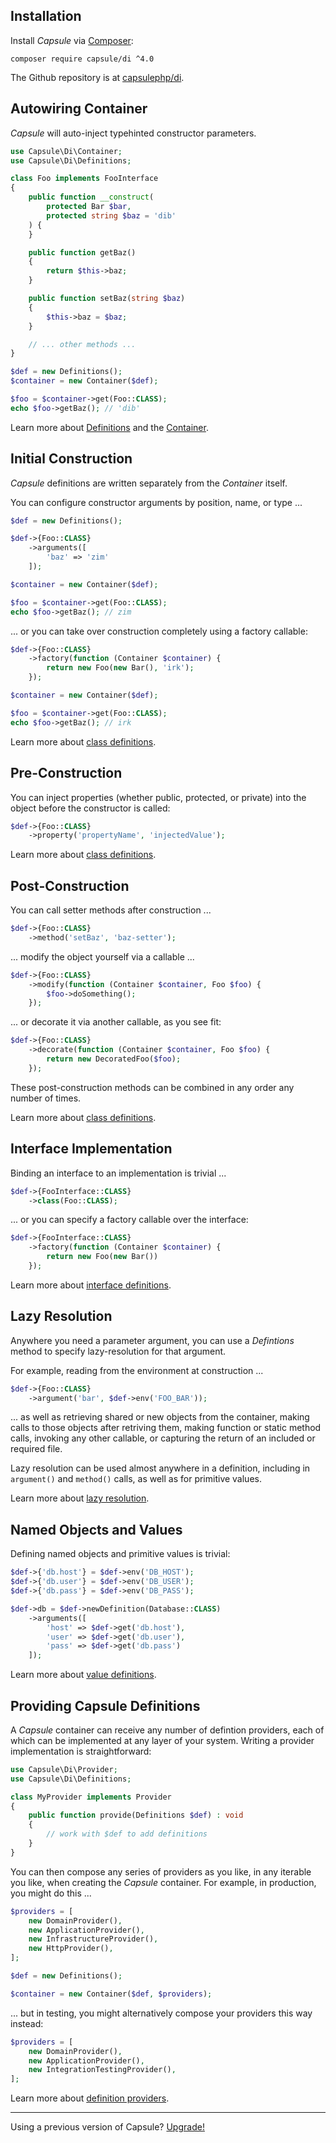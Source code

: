 ## Installation

Install _Capsule_ via [Composer](https://getcomposer.org):

```
composer require capsule/di ^4.0
```

The Github repository is at [capsulephp/di](https://github.com/capsulephp/di).

## Autowiring Container

_Capsule_ will auto-inject typehinted constructor parameters.

```php
use Capsule\Di\Container;
use Capsule\Di\Definitions;

class Foo implements FooInterface
{
    public function __construct(
        protected Bar $bar,
        protected string $baz = 'dib'
    ) {
    }

    public function getBaz()
    {
        return $this->baz;
    }

    public function setBaz(string $baz)
    {
        $this->baz = $baz;
    }

    // ... other methods ...
}

$def = new Definitions();
$container = new Container($def);

$foo = $container->get(Foo::CLASS);
echo $foo->getBaz(); // 'dib'
```

Learn more about [Definitions](/4.x/definitions/overview.html)
and the [Container](/4.x/container.html).

## Initial Construction

_Capsule_ definitions are written separately from the _Container_ itself.

You can configure constructor arguments by position, name, or type ...

```php
$def = new Definitions();

$def->{Foo::CLASS}
    ->arguments([
        'baz' => 'zim'
    ]);

$container = new Container($def);

$foo = $container->get(Foo::CLASS);
echo $foo->getBaz(); // zim
```

... or you can take over construction completely using a factory callable:

```php
$def->{Foo::CLASS}
    ->factory(function (Container $container) {
        return new Foo(new Bar(), 'irk');
    });

$container = new Container($def);

$foo = $container->get(Foo::CLASS);
echo $foo->getBaz(); // irk
```

Learn more about [class definitions](/4.x/definitions/classes.html).

## Pre-Construction

You can inject properties (whether public, protected, or private) into the object before the constructor is called:

```php
$def->{Foo::CLASS}
    ->property('propertyName', 'injectedValue');
```

Learn more about [class definitions](/4.x/definitions/classes.html).

## Post-Construction

You can call setter methods after construction ...

```php
$def->{Foo::CLASS}
    ->method('setBaz', 'baz-setter');
```

... modify the object yourself via a callable ...

```php
$def->{Foo::CLASS}
    ->modify(function (Container $container, Foo $foo) {
        $foo->doSomething();
    });
```

... or decorate it via another callable, as you see fit:

```php
$def->{Foo::CLASS}
    ->decorate(function (Container $container, Foo $foo) {
        return new DecoratedFoo($foo);
    });
```

These post-construction methods can be combined in any order any number of
times.

Learn more about [class definitions](/4.x/definitions/classes.html).

## Interface Implementation

Binding an interface to an implementation is trivial ...

```php
$def->{FooInterface::CLASS}
    ->class(Foo::CLASS);
```

... or you can specify a factory callable over the interface:

```php
$def->{FooInterface::CLASS}
    ->factory(function (Container $container) {
        return new Foo(new Bar())
    });
```

Learn more about [interface definitions](/4.x/definitions/interfaces.html).


## Lazy Resolution

Anywhere you need a parameter argument, you can use a _Defintions_ method to
specify lazy-resolution for that argument.

For example, reading from the environment at construction ...

```php
$def->{Foo::CLASS}
    ->argument('bar', $def->env('FOO_BAR'));
```

... as well as retrieving shared or new objects from the container, making
calls to those objects after retriving them, making function or static method
calls, invoking any other callable, or capturing the return of an included or required file.

Lazy resolution can be used almost anywhere in a definition, including in
`argument()` and  `method()` calls, as well as for primitive values.

Learn more about [lazy resolution](/4.x/lazy.html).

## Named Objects and Values

Defining named objects and primitive values is trivial:

```php
$def->{'db.host'} = $def->env('DB_HOST');
$def->{'db.user'} = $def->env('DB_USER');
$def->{'db.pass'} = $def->env('DB_PASS');

$def->db = $def->newDefinition(Database::CLASS)
    ->arguments([
        'host' => $def->get('db.host'),
        'user' => $def->get('db.user'),
        'pass' => $def->get('db.pass')
    ]);
```

Learn more about [value definitions](/4.x/definitions/values.html).

## Providing Capsule Definitions

A _Capsule_ container can receive any number of defintion providers, each of
which can be implemented at any layer of your system. Writing a provider
implementation is straightforward:

```php
use Capsule\Di\Provider;
use Capsule\Di\Definitions;

class MyProvider implements Provider
{
    public function provide(Definitions $def) : void
    {
        // work with $def to add definitions
    }
}
```

You can then compose any series of providers as you like, in any iterable you
like, when creating the _Capsule_ container. For example, in production, you
might do this ...

```php
$providers = [
    new DomainProvider(),
    new ApplicationProvider(),
    new InfrastructureProvider(),
    new HttpProvider(),
];

$def = new Definitions();

$container = new Container($def, $providers);
```

... but in testing, you might alternatively compose your providers this way instead:

```php
$providers = [
    new DomainProvider(),
    new ApplicationProvider(),
    new IntegrationTestingProvider(),
];
```

Learn more about [definition providers](/4.x/providers.html).

* * *

Using a previous version of Capsule? [Upgrade!](/4.x/upgrading.html)
